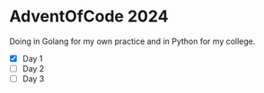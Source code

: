 # AdventOfCode 2024

Doing in Golang for my own practice and in Python for my college.

- [X] Day 1
- [ ] Day 2
- [ ] Day 3